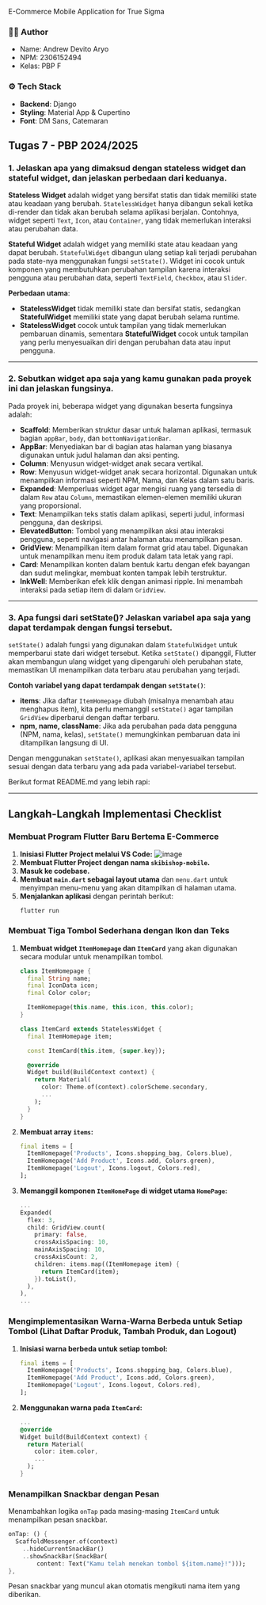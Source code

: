 E-Commerce Mobile Application for True Sigma

### 🧑‍🦰 Author
- Name: Andrew Devito Aryo
- NPM: 2306152494
- Kelas: PBP F

### ⚙️ Tech Stack
- **Backend**: Django
- **Styling**: Material App & Cupertino
- **Font**: DM Sans, Catemaran

## Tugas 7 - PBP 2024/2025
### 1. Jelaskan apa yang dimaksud dengan stateless widget dan stateful widget, dan jelaskan perbedaan dari keduanya.

**Stateless Widget** adalah widget yang bersifat statis dan tidak memiliki state atau keadaan yang berubah. `StatelessWidget` hanya dibangun sekali ketika di-render dan tidak akan berubah selama aplikasi berjalan. Contohnya, widget seperti `Text`, `Icon`, atau `Container`, yang tidak memerlukan interaksi atau perubahan data.

**Stateful Widget** adalah widget yang memiliki state atau keadaan yang dapat berubah. `StatefulWidget` dibangun ulang setiap kali terjadi perubahan pada state-nya menggunakan fungsi `setState()`. Widget ini cocok untuk komponen yang membutuhkan perubahan tampilan karena interaksi pengguna atau perubahan data, seperti `TextField`, `Checkbox`, atau `Slider`.

**Perbedaan utama**:
- **StatelessWidget** tidak memiliki state dan bersifat statis, sedangkan **StatefulWidget** memiliki state yang dapat berubah selama runtime.
- **StatelessWidget** cocok untuk tampilan yang tidak memerlukan pembaruan dinamis, sementara **StatefulWidget** cocok untuk tampilan yang perlu menyesuaikan diri dengan perubahan data atau input pengguna.

---

### 2. Sebutkan widget apa saja yang kamu gunakan pada proyek ini dan jelaskan fungsinya.

Pada proyek ini, beberapa widget yang digunakan beserta fungsinya adalah:

- **Scaffold**: Memberikan struktur dasar untuk halaman aplikasi, termasuk bagian `appBar`, `body`, dan `bottomNavigationBar`.
- **AppBar**: Menyediakan bar di bagian atas halaman yang biasanya digunakan untuk judul halaman dan aksi penting.
- **Column**: Menyusun widget-widget anak secara vertikal.
- **Row**: Menyusun widget-widget anak secara horizontal. Digunakan untuk menampilkan informasi seperti NPM, Nama, dan Kelas dalam satu baris.
- **Expanded**: Memperluas widget agar mengisi ruang yang tersedia di dalam `Row` atau `Column`, memastikan elemen-elemen memiliki ukuran yang proporsional.
- **Text**: Menampilkan teks statis dalam aplikasi, seperti judul, informasi pengguna, dan deskripsi.
- **ElevatedButton**: Tombol yang menampilkan aksi atau interaksi pengguna, seperti navigasi antar halaman atau menampilkan pesan.
- **GridView**: Menampilkan item dalam format grid atau tabel. Digunakan untuk menampilkan menu item produk dalam tata letak yang rapi.
- **Card**: Menampilkan konten dalam bentuk kartu dengan efek bayangan dan sudut melingkar, membuat konten tampak lebih terstruktur.
- **InkWell**: Memberikan efek klik dengan animasi ripple. Ini menambah interaksi pada setiap item di dalam `GridView`.

---

### 3. Apa fungsi dari setState()? Jelaskan variabel apa saja yang dapat terdampak dengan fungsi tersebut.

`setState()` adalah fungsi yang digunakan dalam `StatefulWidget` untuk memperbarui state dari widget tersebut. Ketika `setState()` dipanggil, Flutter akan membangun ulang widget yang dipengaruhi oleh perubahan state, memastikan UI menampilkan data terbaru atau perubahan yang terjadi.

**Contoh variabel yang dapat terdampak dengan `setState()`**:
- **items**: Jika daftar `ItemHomepage` diubah (misalnya menambah atau menghapus item), kita perlu memanggil `setState()` agar tampilan `GridView` diperbarui dengan daftar terbaru.
- **npm, name, className**: Jika ada perubahan pada data pengguna (NPM, nama, kelas), `setState()` memungkinkan pembaruan data ini ditampilkan langsung di UI.

Dengan menggunakan `setState()`, aplikasi akan menyesuaikan tampilan sesuai dengan data terbaru yang ada pada variabel-variabel tersebut.


Berikut format README.md yang lebih rapi:

---

## Langkah-Langkah Implementasi Checklist
### Membuat Program Flutter Baru Bertema E-Commerce
1. **Inisiasi Flutter Project melalui VS Code:**
   ![image](https://github.com/user-attachments/assets/737a2748-70a3-4444-b440-636550c068dd)
2. **Membuat Flutter Project dengan nama `skibishop-mobile`.**
3. **Masuk ke codebase.**
4. **Membuat `main.dart` sebagai layout utama** dan `menu.dart` untuk menyimpan menu-menu yang akan ditampilkan di halaman utama.
5. **Menjalankan aplikasi** dengan perintah berikut:
   ```bash
   flutter run
   ```

### Membuat Tiga Tombol Sederhana dengan Ikon dan Teks
1. **Membuat widget `ItemHomepage` dan `ItemCard`** yang akan digunakan secara modular untuk menampilkan tombol.
   ```dart
   class ItemHomepage {
     final String name;
     final IconData icon;
     final Color color;

     ItemHomepage(this.name, this.icon, this.color);
   }

   class ItemCard extends StatelessWidget {
     final ItemHomepage item;

     const ItemCard(this.item, {super.key});

     @override
     Widget build(BuildContext context) {
       return Material(
         color: Theme.of(context).colorScheme.secondary,
         ...
       );
     }
   }
   ```

2. **Membuat array `items`:**
   ```dart
   final items = [
     ItemHomepage('Products', Icons.shopping_bag, Colors.blue),
     ItemHomepage('Add Product', Icons.add, Colors.green),
     ItemHomepage('Logout', Icons.logout, Colors.red),
   ];
   ```

3. **Memanggil komponen `ItemHomePage` di widget utama `HomePage`:**
   ```dart
   ...
   Expanded(
     flex: 3,
     child: GridView.count(
       primary: false,
       crossAxisSpacing: 10,
       mainAxisSpacing: 10,
       crossAxisCount: 2,
       children: items.map((ItemHomepage item) {
         return ItemCard(item);
       }).toList(),
     ),
   ),
   ...
   ```

### Mengimplementasikan Warna-Warna Berbeda untuk Setiap Tombol (Lihat Daftar Produk, Tambah Produk, dan Logout)
1. **Inisiasi warna berbeda untuk setiap tombol:**
   ```dart
   final items = [
     ItemHomepage('Products', Icons.shopping_bag, Colors.blue),
     ItemHomepage('Add Product', Icons.add, Colors.green),
     ItemHomepage('Logout', Icons.logout, Colors.red),
   ];
   ```
   
2. **Menggunakan warna pada `ItemCard`:**
   ```dart
   ...
   @override
   Widget build(BuildContext context) {
     return Material(
       color: item.color,
       ...
     );
   }
   ```

### Menampilkan Snackbar dengan Pesan
Menambahkan logika `onTap` pada masing-masing `ItemCard` untuk menampilkan pesan snackbar.

```dart
onTap: () {
  ScaffoldMessenger.of(context)
    ..hideCurrentSnackBar()
    ..showSnackBar(SnackBar(
        content: Text("Kamu telah menekan tombol ${item.name}!")));
},
```

Pesan snackbar yang muncul akan otomatis mengikuti nama item yang diberikan.
